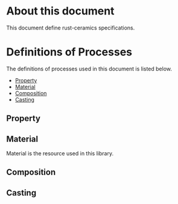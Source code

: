 # About this document
This document define rust-ceramics specifications.

# Definitions of Processes
The definitions of processes used in this document is listed below.

- [Property](#property)
- [Material](#material)
- [Composition](#composition)
- [Casting](#casting)

## <a name="property">Property
## <a name="material">Material
Material is the resource used in this library.

## <a name="composition">Composition
## <a name="casting">Casting
